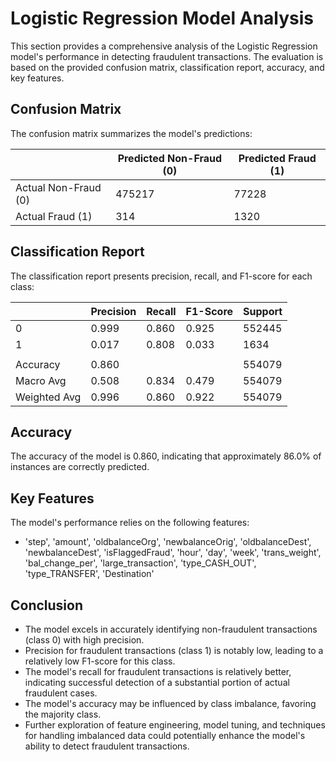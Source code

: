 # Logistic Regression Model Analysis

This section provides a comprehensive analysis of the Logistic Regression model's performance in detecting fraudulent transactions. The evaluation is based on the provided confusion matrix, classification report, accuracy, and key features.

## Confusion Matrix

The confusion matrix summarizes the model's predictions:

|               | Predicted Non-Fraud (0) | Predicted Fraud (1) |
|---------------|------------------------|---------------------|
| Actual Non-Fraud (0) | 475217                 | 77228                 |
| Actual Fraud (1)     | 314                  | 1320                |

## Classification Report

The classification report presents precision, recall, and F1-score for each class:

|     | Precision | Recall | F1-Score | Support |
|-----|-----------|--------|----------|---------|
| 0   | 0.999     | 0.860  | 0.925    | 552445  |
| 1   | 0.017     | 0.808  | 0.033    | 1634    |
|     |           |        |          |         |
| Accuracy | 0.860     |        |          | 554079  |
| Macro Avg| 0.508     | 0.834  | 0.479    | 554079  |
| Weighted Avg| 0.996  | 0.860  | 0.922    | 554079  |

## Accuracy

The accuracy of the model is 0.860, indicating that approximately 86.0% of instances are correctly predicted.

## Key Features

The model's performance relies on the following features:

- 'step', 'amount', 'oldbalanceOrg', 'newbalanceOrig', 'oldbalanceDest', 'newbalanceDest', 'isFlaggedFraud', 'hour', 'day', 'week', 'trans_weight', 'bal_change_per', 'large_transaction', 'type_CASH_OUT', 'type_TRANSFER', 'Destination'

## Conclusion

- The model excels in accurately identifying non-fraudulent transactions (class 0) with high precision.
- Precision for fraudulent transactions (class 1) is notably low, leading to a relatively low F1-score for this class.
- The model's recall for fraudulent transactions is relatively better, indicating successful detection of a substantial portion of actual fraudulent cases.
- The model's accuracy may be influenced by class imbalance, favoring the majority class.
- Further exploration of feature engineering, model tuning, and techniques for handling imbalanced data could potentially enhance the model's ability to detect fraudulent transactions.
